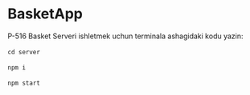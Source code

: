 # BasketApp
P-516 Basket
Serveri ishletmek uchun terminala ashagidaki kodu yazin:
 <br /> <br />
`cd server` <br /> <br />
`npm i`  <br /> <br />
`npm start` <br />

